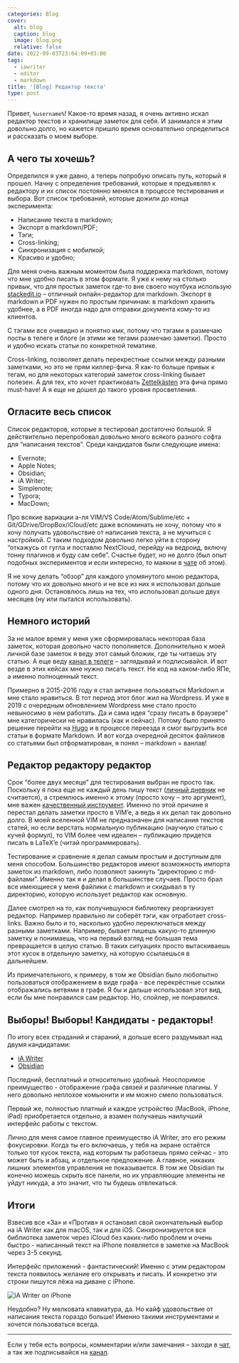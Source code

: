```yaml
---
categories: Blog
cover:
  alt: blog
  caption: blog
  image: blog.png
  relative: false
date: 2022-09-03T23:04:09+03:00
tags:
  - iawriter
  - editor
  - markdown
title: '[Blog] Редактор текста'
type: post
---
```


Привет, `%username%`! Какое-то время назад, я очень активно искал редактор текстов и хранилище заметок для себя. И занимался я этим довольно долго, но кажется пришло время основательно определиться и рассказать о моем выборе.

## А чего ты хочешь?

Определился я уже давно, а теперь попробую описать путь, который я прошел. Начну с определения требований, которые я предъявлял к редактору и их список постоянно менялся в процессе тестирования и выбора. Вот список требований, которые дожили до конца эксперимента:

- Написание текста в markdown;
- Экспорт в markdown/PDF;
- Тэги;
- Cross-linking;
- Синхронизация с мобилкой;
- Красиво и удобно;

Для меня очень важным моментом была поддержка markdown, потому что мне удобно писать в этом формате. Я уже к нему на столько привык, что для простых заметок где-то вне своего ноутбука использую [stackedit.io](https://stackedit.io/) – отличный онлайн-редактор для markdown. Экспорт в markdown и PDF нужен по простым причинам: в markdown хранить удобнее, а в PDF иногда надо для отправки документа кому-то из клиентов.

С тэгами все очевидно и понятно кмк, потому что тэгами я размечаю посты в телеге и блоге (и этими же тегами размечаю заметки). Просто и удобно искать статьи по конкретной тематике.

Cross-linking, позволяет делать перекрестные ссылки между разными заметками, но это не прям киллер-фича. Я как-то больше привык к тегам, но для некоторых категорий заметок cross-linking бывает полезен. А для тех, кто хочет практиковать [Zettelkästen](https://vas3k.club/post/3040/) эта фича прямо must-have! А я еще не дошел до такого уровня просветления.

## Огласите весь список

Список редакторов, которые я тестировал достаточно большой. Я действительно перепробовал довольно много всякого разного софта для “написания текстов”. Среди кандидатов были следующие имена:

- Evernote;
- Apple Notes;
- Obsidian;
- iA Writer;
- Simplenote;
- Typora;
- MacDown;

Про всякие вариации а-ля VIM/VS Code/Atom/Sublime/etc + Git/GDrive/DropBox/iCloud/etc даже вспоминать не хочу, потому что я хочу получать удовольствие от написания текста, а не мучиться с настройкой. С таким подходом довольно легко уйти в сторону “откажусь от гугла и поставлю NextCloud, перейду на ведроид, включу тонну плагинов и буду сам себе”. Счастье будет, но не долго (был опыт подобных экспериментов и если интересно, то маякни в [чате](https://ttttt.me/jtprogru_chat) об этом).

Я не хочу делать “обзор” для каждого упомянутого мною редактора, потому что их довольно много и не все из них я использовал дольше одного дня. Остановлюсь лишь на тех, что использовал дольше двух месяцев (ну или пытался использовать).

## Немного историй

За не малое время у меня уже сформировалась некоторая база заметок, которая довольно часто пополняется. Дополнительно к моей личной базе заметок я веду этот самый бложик, где ты читаешь эту статью. А еще веду [канал в телеге](https://ttttt.me/jtprogru_channel) – заглядывай и подписывайся. И вот везде в этих кейсах мне нужно писать текст. Не код на каком-либо ЯПе, а именно полноценный текст.

Примерно в 2015-2016 году я стал активнее пользоваться Markdown и мне стало нравиться. В тот период этот блог жил на Wordpress. И уже в 2019 с очередным обновлением Wordpress мне стало просто невыносимо в нем работать. Да и сама идея “сразу писать в браузере” мне категорически не нравилась (как и сейчас). Потому было принято решение перейти на [Hugo](https://jtprog.ru/gohugo/) и в процессе переезда я смог выгрузить все статьи в формате Markdown. И вот когда очередной десяток файликов со статьями был отформатирован, я понял – markdown = ванлав!

## Редактор редактору редактор

Срок “более двух месяце” для тестирования выбран не просто так. Поскольку я пока еще не каждый день пишу текст ([личный дневник](https://twtr.jtprog.ru/tqmoxxYXKVl) не считается), а стремлюсь именно к этому (просто хочу – это аргумент), мне важен [качественный инструмент](https://twtr.jtprog.ru/BL6cTtxS7). Именно по этой причине я перестал делать заметки просто в VIM’e, а ведь я их делал так довольно долго. В моей вселенной VIM не предназначен для написания текстов статей, но если верстать нормальную публикацию (научную статью с кучей формул), то VIM более чем идеален – публикацию придется писать в LaTeX’e (читай программировать).

Тестирование и сравнение я делал самым простым и доступным для меня способом. Большинство редакторов имеют возможность импорта заметок из markdown, либо позволяют закинуть “директорию с md-файлами”. Именно так я и делал в большинстве случаев. Просто брал все имеющиеся у меня файлики с markdown и скидывал в ту директорию, которую использует редактор как основную.

Далее смотрел на то, как получившуюся библиотеку реорганизует редактор. Например правильно ли соберёт тэги, как отработает cross-links. Важно было и то, насколько удобно переключаться между разными заметками. Например, бывает пишешь какую-то длинную заметку и понимаешь, что на первый взгляд не большая тема превращается в целую статью. В таких ситуациях просто вытаскиваешь этот кусок в отдельную заметку, на которую ссылаешься в дальнейшем.

Из примечательного, к примеру, в том же Obsidian было любопытно пользоваться отображением в виде графа - все перекрёстные ссылки отображались ветвями в графе. Я бы и дальше использовал этот вид, если бы мне понравился сам редактор. Но, спойлер, не понравился.

## Выборы! Выборы! Кандидаты - редакторы!

По итогу всех страданий и стараний, я дольше всего раздумывал над двумя кандидатами:

- [iA Writer](https://ia.net/writer)
- [Obsidian](https://obsidian.md)

Последний, бесплатный и относительно удобный. Неоспоримое преимущество - отображение графа связей и различные плагины. У него довольно неплохое комьюнити и им можно смело пользоваться.

Первый же, полностью платный и каждое устройство (MacBook, iPhone, iPad) приобретается отдельно, а взамен получаешь наилучший интерфейс работы с текстом.

Лично для меня самое главное преимущество iA Writer, это его режим фокусировки. Когда ты его включаешь, у тебя на экране остаётся только тот кусок текста, над которым ты работаешь прямо сейчас - это может быть и абзац, и отдельное предложение. А главное, никаких лишних элементов управления не показывается. В том же Obsidian ты конечно можешь скрыть все панели, но их управляющие элементы не уйдут никуда, а это значит, что ты будешь отвлекаться.

## Итоги

Взвесив все «За» и «Против» я остановил свой окончательный выбор на iA Writer как для macOS, так и для iOS. Синхронизируется вся библиотека заметок через iCloud без каких-либо проблем и очень быстро - написанный текст на iPhone появляется в заметке на MacBook через 3-5 секунд.

Интерфейс приложений - фантастический! Именно с этим редактором текста появилось желание его открывать и писать. И конкретно эти строки пишутся лёжа на диване с iPhone.

![iA Writer on iPhone](ia-writer-iphone.jpeg)

Неудобно? Ну мелковата клавиатура, да. Но кайф удовольствие от написания текста гораздо больше! Именно такими инструментами и хочется пользоваться всегда.

---
Если у тебя есть вопросы, комментарии и/или замечания – заходи в [чат](https://ttttt.me/jtprogru_chat), а так же подписывайся на [канал](https://ttttt.me/jtprogru_channel).
